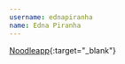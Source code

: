 ```yaml
---
username: ednapiranha
name: Edna Piranha
---
```


[Noodleapp](http://noodleapp.net/){:target="_blank"}
